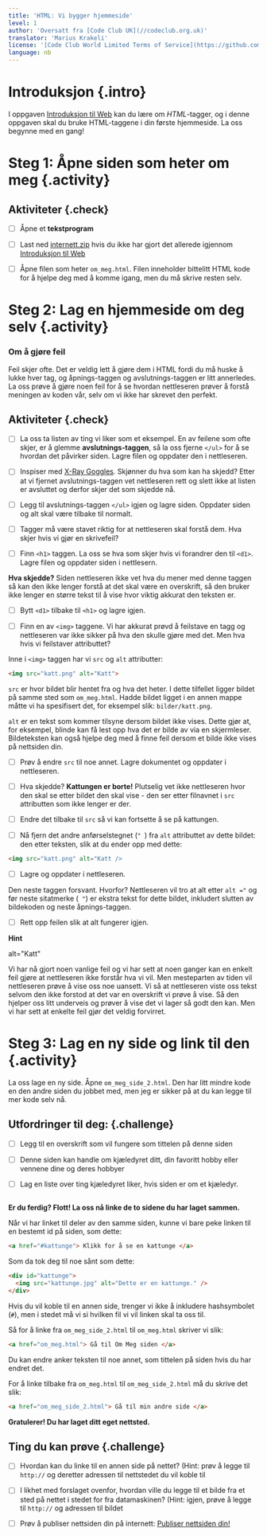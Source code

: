 ```yaml
---
title: 'HTML: Vi bygger hjemmeside'
level: 1
author: 'Oversatt fra [Code Club UK](//codeclub.org.uk)'
translator: 'Marius Krakeli'
license: '[Code Club World Limited Terms of Service](https://github.com/CodeClub/webdev-curriculum/blob/master/LICENSE.md)'
language: nb
---
```



# Introduksjon {.intro}

I oppgaven [Introduksjon til
Web](../introduksjon_til_web/introduksjon_til_web.html) kan du lære om
*HTML*-tagger, og i denne oppgaven skal du bruke HTML-taggene i din første
hjemmeside. La oss begynne med en gang!


# Steg 1: Åpne siden som heter om meg {.activity}

## Aktiviteter {.check}

- [ ] Åpne et __tekstprogram__

- [ ] Last ned [internett.zip](../introduksjon_til_web/internett.zip) hvis du
      ikke har gjort det allerede igjennom [Introduksjon til
      Web](../introduksjon_til_web/introduksjon_til_web.html)

- [ ] Åpne filen som heter `om_meg.html`. Filen inneholder bittelitt HTML kode
      for å hjelpe deg med å komme igang, men du må skrive resten selv.


# Steg 2: Lag en hjemmeside om deg selv {.activity}

### Om å gjøre feil

Feil skjer ofte. Det er veldig lett å gjøre dem i HTML fordi du må huske å lukke
hver tag, og åpnings-taggen og avslutnings-taggen er litt annerledes. La oss
prøve å gjøre noen feil for å se hvordan nettleseren prøver å forstå meningen av
koden vår, selv om vi ikke har skrevet den perfekt.

## Aktiviteter {.check}

- [ ] La oss ta listen av ting vi liker som et eksempel. En av feilene som ofte
      skjer, er å glemme __avslutnings-taggen__, så la oss fjerne `</ul>` for å
      se hvordan det påvirker siden. Lagre filen og oppdater den i nettleseren.

- [ ] Inspiser med [X-Ray Goggles](https://goggles.mozilla.org/). Skjønner du
      hva som kan ha skjedd? Etter at vi fjernet avslutnings-taggen vet
      nettleseren rett og slett ikke at listen er avsluttet og derfor skjer det
      som skjedde nå.

- [ ] Legg til avslutnings-taggen `</ul>` igjen og lagre siden. Oppdater siden
      og alt skal være tilbake til normalt.

- [ ] Tagger må være stavet riktig for at nettleseren skal forstå dem. Hva skjer
      hvis vi gjør en skrivefeil?

- [ ] Finn `<h1>` taggen. La oss se hva som skjer hvis vi forandrer den til
      `<d1>`. Lagre filen og oppdater siden i nettlesern.

__Hva skjedde?__ Siden nettleseren ikke vet hva du mener med denne taggen så kan
den ikke lenger forstå at det skal være en overskrift, så den bruker ikke lenger
en større tekst til å vise hvor viktig akkurat den teksten er.

- [ ] Bytt `<d1>` tilbake til `<h1>` og lagre igjen.

- [ ] Finn en av `<img>` taggene. Vi har akkurat prøvd å feilstave en tagg og
      nettleseren var ikke sikker på hva den skulle gjøre med det. Men hva hvis
      vi feilstaver attributtet?

Inne i `<img>` taggen har vi `src` og `alt` attributter:

```html
<img src="katt.png" alt="Katt">
```

`src` er hvor bildet blir hentet fra og hva det heter. I dette tilfellet ligger
bildet på samme sted som `om_meg.html`. Hadde bildet ligget i en annen mappe
måtte vi ha spesifisert det, for eksempel slik: `bilder/katt.png`.

`alt` er en tekst som kommer tilsyne dersom bildet ikke vises. Dette gjør at,
for eksempel, blinde kan få lest opp hva det er bilde av via en skjermleser.
Bildeteksten kan også hjelpe deg med å finne feil dersom et bilde ikke vises på
nettsiden din.

- [ ] Prøv å endre `src` til noe annet. Lagre dokumentet og oppdater i
      nettleseren.

- [ ] Hva skjedde? __Kattungen er borte!__ Plutselig vet ikke nettleseren hvor
      den skal se etter bildet den skal vise - den ser etter filnavnet i `src`
      attributten som ikke lenger er der.

- [ ] Endre det tilbake til `src` så vi kan fortsette å se på kattungen.

- [ ] Nå fjern det andre anførselstegnet (`" `) fra `alt` attributtet av dette
      bildet: den etter teksten, slik at du ender opp med dette:

```html
<img src="katt.png" alt="Katt />
```

- [ ] Lagre og oppdater i nettleseren.

Den neste taggen forsvant. Hvorfor? Nettleseren vil tro at alt etter `alt ="` og
før neste sitatmerke (` "`) er ekstra tekst for dette bildet, inkludert slutten
av bildekoden og neste åpnings-taggen.

- [ ] Rett opp feilen slik at alt fungerer igjen.

<toggle>
  <strong>Hint</strong>
  <hide>

alt="Katt"

  </hide>
</toggle>

Vi har nå gjort noen vanlige feil og vi har sett at noen ganger kan en enkelt
feil gjøre at nettleseren ikke forstår hva vi vil. Men mesteparten av tiden vil
nettleseren prøve å vise oss noe uansett. Vi så at nettleseren viste oss tekst
selvom den ikke forstod at det var en overskrift vi prøve å vise. Så den hjelper
oss litt underveis og prøver å vise det vi lager så godt den kan. Men vi har
sett at enkelte feil gjør det veldig forvirret.


# Steg 3: Lag en ny side og link til den {.activity}

La oss lage en ny side. Åpne `om_meg_side_2.html`. Den har litt mindre kode en
den andre siden du jobbet med, men jeg er sikker på at du kan legge til mer kode
selv nå.

## Utfordringer til deg: {.challenge}

- [ ] Legg til en overskrift som vil fungere som tittelen på denne siden

- [ ] Denne siden kan handle om kjæledyret ditt, din favoritt hobby eller
      vennene dine og deres hobbyer

- [ ] Lag en liste over ting kjæledyret liker, hvis siden er om et kjæledyr.

## <!-- Challenge slutt -->

__Er du ferdig? Flott! La oss nå linke de to sidene du har laget sammen.__

Når vi har linket til deler av den samme siden, kunne vi bare peke linken til en
bestemt id på siden, som dette:

```html
<a href="#kattunge"> Klikk for å se en kattunge </a>
```

Som da tok deg til noe sånt som dette:

```html
<div id="kattunge">
  <img src="kattunge.jpg" alt="Dette er en kattunge." />
</div>
```

Hvis du vil koble til en annen side, trenger vi ikke å inkludere hashsymbolet
(`#`), men i stedet må vi si hvilken fil vi vil linken skal ta oss til.

Så for å linke fra `om_meg_side_2.html` til `om_meg.html` skriver vi slik:

```html
<a href="om_meg.html"> Gå til Om Meg siden </a>
```

Du kan endre anker teksten til noe annet, som tittelen på siden hvis du har
endret det.

For å linke tilbake fra `om_meg.html` til `om_meg_side_2.html` må du skrive det
slik:

```html
<a href="om_meg_side_2.html"> Gå til min andre side </a>
```

__Gratulerer! Du har laget ditt eget nettsted.__

## Ting du kan prøve {.challenge}

- [ ] Hvordan kan du linke til en annen side på nettet? (Hint: prøv å legge til
      `http://` og deretter adressen til nettstedet du vil koble til

- [ ] I likhet med forslaget ovenfor, hvordan ville du legge til et bilde fra et
      sted på nettet i stedet for fra datamaskinen? (Hint: igjen, prøve å legge
      til `http://` og adressen til bildet

- [ ] Prøv å publiser nettsiden din på internett: [Publiser nettsiden
      din!](../publiser/publiser.html)
